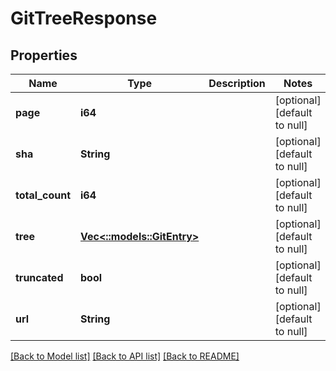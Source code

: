 # GitTreeResponse

## Properties
Name | Type | Description | Notes
------------ | ------------- | ------------- | -------------
**page** | **i64** |  | [optional] [default to null]
**sha** | **String** |  | [optional] [default to null]
**total_count** | **i64** |  | [optional] [default to null]
**tree** | [**Vec<::models::GitEntry>**](GitEntry.md) |  | [optional] [default to null]
**truncated** | **bool** |  | [optional] [default to null]
**url** | **String** |  | [optional] [default to null]

[[Back to Model list]](../README.md#documentation-for-models) [[Back to API list]](../README.md#documentation-for-api-endpoints) [[Back to README]](../README.md)



